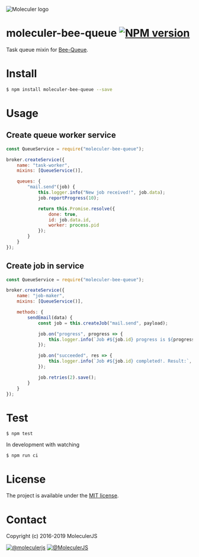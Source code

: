 ![Moleculer logo](http://moleculer.services/images/banner.png)

# moleculer-bee-queue [![NPM version](https://img.shields.io/npm/v/moleculer-bee-queue.svg)](https://www.npmjs.com/package/moleculer-bee-queue)

Task queue mixin for [Bee-Queue](https://github.com/bee-queue/bee-queue).

# Install

```bash
$ npm install moleculer-bee-queue --save
```

# Usage

## Create queue worker service
```js
const QueueService = require("moleculer-bee-queue");

broker.createService({
    name: "task-worker",
    mixins: [QueueService()],

    queues: {
        "mail.send"(job) {
            this.logger.info("New job received!", job.data);
            job.reportProgress(10);

            return this.Promise.resolve({
                done: true,
                id: job.data.id,
                worker: process.pid
            });
        }
    }
});
```

## Create job in service
```js
const QueueService = require("moleculer-bee-queue");

broker.createService({
    name: "job-maker",
    mixins: [QueueService()],

    methods: {
        sendEmail(data) {
            const job = this.createJob("mail.send", payload);

            job.on("progress", progress => {
                this.logger.info(`Job #${job.id} progress is ${progress}%`);
            });

            job.on("succeeded", res => {
                this.logger.info(`Job #${job.id} completed!. Result:`, res);
            });

            job.retries(2).save();
        }
    }
});
```

# Test
```
$ npm test
```

In development with watching

```
$ npm run ci
```

# License
The project is available under the [MIT license](https://tldrlegal.com/license/mit-license).

# Contact
Copyright (c) 2016-2019 MoleculerJS

[![@moleculerjs](https://img.shields.io/badge/github-moleculerjs-green.svg)](https://github.com/moleculerjs) [![@MoleculerJS](https://img.shields.io/badge/twitter-MoleculerJS-blue.svg)](https://twitter.com/MoleculerJS)
